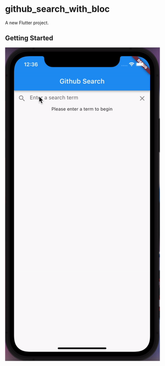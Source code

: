# github_search_with_bloc

A new Flutter project.

## Getting Started

![Finished App](https://github.com/D4vr4n/github_search_with_bloc/blob/main/github_search_demo.gif)

